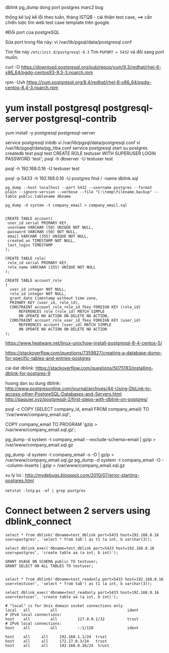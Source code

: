 dblink
pg_dump
dong port postgres
marc2 bug

thống kê luỹ kế lỗi theo tuần, tháng
ISTQB - cải thiện test case, ==> cần chiến lược
tìm web test case template trên google.

#Đổi port của postgreSQL

Sửa port trong file này:
vi /var/lib/pgsql/data/postgresql.conf

Tìm file này `/etc/init.d/postgresql-9.3` 
Tìm `PGPORT = 5432` và đổi sang port muốn.


curl -O https://download.postgresql.org/pub/repos/yum/9.3/redhat/rhel-6-x86_64/pgdg-centos93-9.3-3.noarch.rpm

rpm -Uvh https://yum.postgresql.org/8.4/redhat/rhel-6-x86_64/pgdg-centos-8.4-3.noarch.rpm
# yum install postgresql postgresql-server postgresql-contrib

yum install -y postgresql postgresql-server

service postgresql initdb
vi /var/lib/pgsql/data/postgresql.conf
vi /var/lib/pgsql/data/pg_hba.conf
service postgresql start
su postgres
createdb test
psql test
CREATE ROLE testuser WITH SUPERUSER LOGIN PASSWORD 'test';
psql -h dbserver -U testuser test

psql -h 192.168.0.16 -U testuser test

psql -p 5433 -h 192.168.0.16 -U postgres
find / -name dblink.sql

```
pg_dump --host localhost --port 5432 --username postgres --format plain --ignore-version --verbose --file "C:\temp\filename.backup" --table public.tablename dbname

pg_dump -d system -t company_email > company_email.sql


CREATE TABLE account(
 user_id serial PRIMARY KEY,
 username VARCHAR (50) UNIQUE NOT NULL,
 password VARCHAR (50) NOT NULL,
 email VARCHAR (355) UNIQUE NOT NULL,
 created_on TIMESTAMP NOT NULL,
 last_login TIMESTAMP
);

CREATE TABLE role(
 role_id serial PRIMARY KEY,
 role_name VARCHAR (255) UNIQUE NOT NULL
);

CREATE TABLE account_role
(
  user_id integer NOT NULL,
  role_id integer NOT NULL,
  grant_date timestamp without time zone,
  PRIMARY KEY (user_id, role_id),
  CONSTRAINT account_role_role_id_fkey FOREIGN KEY (role_id)
      REFERENCES role (role_id) MATCH SIMPLE
      ON UPDATE NO ACTION ON DELETE NO ACTION,
  CONSTRAINT account_role_user_id_fkey FOREIGN KEY (user_id)
      REFERENCES account (user_id) MATCH SIMPLE
      ON UPDATE NO ACTION ON DELETE NO ACTION
);
```

https://www.heatware.net/linux-unix/how-install-postgresql-8-4-centos-5/

https://stackoverflow.com/questions/7359827/creating-a-database-dump-for-specific-tables-and-entries-postgres

cai dat dblink:
https://stackoverflow.com/questions/5075193/installing-dblink-for-postgres-9

huong dan su dung dblink:
http://www.postgresonline.com/journal/archives/44-Using-DbLink-to-access-other-PostgreSQL-Databases-and-Servers.html
http://paquier.xyz/postgresql-2/first-steps-with-dblink-on-postgres/


psql -c COPY (SELECT company_id, email FROM company_email) TO '/var/www/company_email.sql';

COPY company_email TO PROGRAM 'gzip > /var/www/company_email.sql.gz';

pg_dump -d system -t company_email --exclude-schema=email | gzip > /var/www/company_email.sql.gz

pg_dump -d system -t company_email -s -O | gzip > /var/www/company_email.sql.gz
pg_dump -d system -t company_email -O --column-inserts | gzip > /var/www/company_email.sql.gz


xu ly loi : http://mydebugs.blogspot.com/2010/07/error-starting-postgres.html

`netstat -lntp`
`ps -ef | grep postgres`

# Connect between 2 servers using dblink_connect


```
select * from dblink('dbname=test_dblink port=5433 host=192.168.0.16 user=postgres', 'select * from tab') as t1 (a int, b varchar(3));

select dblink_exec('dbname=test_dblink port=5433 host=192.168.0.16 user=postgres', 'create table aa (a int, b int)');
```

```
GRANT USAGE ON SCHEMA public TO testuser;
GRANT SELECT ON ALL TABLES TO testuser;


select * from dblink('dbname=test_readonly port=5433 host=192.168.0.16 user=testuser', 'select * from tab') as t1 (a int, b varchar(3));

select dblink_exec('dbname=test_readonly port=5433 host=192.168.0.16 user=testuser', 'create table aa (a int, b int)');
```

```
# "local" is for Unix domain socket connections only
local   all         all                               ident
# IPv4 local connections:
host    all         all         127.0.0.1/32          trust
# IPv6 local connections:
host    all         all         ::1/128               ident

host    all     all     192.168.1.1/24  trust
host    all     all     172.17.0.3/24   trust
host    all     all     192.168.0.16/24  trust
```